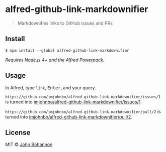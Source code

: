 # alfred-github-link-markdownifier

> Markdownifies links to GitHub issues and PRs


## Install

```
$ npm install --global alfred-github-link-markdownifier
```

*Requires [Node.js](https://nodejs.org) 4+ and the Alfred [Powerpack](https://www.alfredapp.com/powerpack/).*


## Usage

In Alfred, type `link`, <kbd>Enter</kbd>, and your query.

`https://github.com/imjohnbo/alfred-github-link-markdownifier/issues/1` is turned into [imjohnbo/alfred-github-link-markdownifier/issues/1](https://github.com/imjohnbo/alfred-github-link-markdownifier/issues/1).

`https://github.com/imjohnbo/alfred-github-link-markdownifier/pull/2` is turned into [imjohnbo/alfred-github-link-markdownifier/pull/2](https://github.com/imjohnbo/alfred-github-link-markdownifier/pull/2).


## License

MIT © [John Bohannon](https://github.com/imjohnbo)
